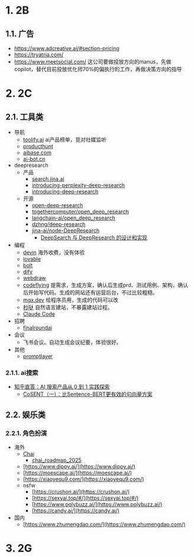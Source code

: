 
# 1. 2B

## 1.1. 广告

- https://www.adcreative.ai/#section-pricing 
- https://tryatria.com/
- https://www.meetsocial.com/  这公司要做投放方向的manus，先做copilot，替代目前投放优化师70%的偏执行的工作，再做决策方向的指导

# 2. 2C

## 2.1. 工具类

- 导航
    - [toolify.ai](https://www.toolify.ai/) ai产品榜单，竞对社媒监听
    - [producthunt](https://www.producthunt.com/)
    - [aibase.com](https://top.aibase.com/)
    - [ai-bot.cn](https://ai-bot.cn/)
- deepresearch
    - 产品
        - [search.jina.ai](https://search.jina.ai/)
        - [introducing-perplexity-deep-research](https://www.perplexity.ai/hub/blog/introducing-perplexity-deep-research)
        - [introducing-deep-research](https://openai.com/index/introducing-deep-research/)
    - 开源 
        - [open-deep-research](https://huggingface.co/blog/open-deep-research)
        - [togethercomputer/open_deep_research](https://github.com/togethercomputer/open_deep_research)
        - [langchain-ai/open_deep_research](https://github.com/langchain-ai/open_deep_research)
        - [dzhng/deep-research](https://github.com/dzhng/deep-research)
        - [jina-ai/node-DeepResearch](https://github.com/jina-ai/node-DeepResearch)
            - [DeepSearch 与 DeepResearch 的设计和实现](https://zhuanlan.zhihu.com/p/26560000573)
- 编程
    - [devin](https://devin.ai/) 海外收费，没有体验
    - [lovable](https://lovable.dev/)
    - [bolt](https://bolt.new/)    
    - [dify](https://dify.ai/)
    - [webdraw](https://webdraw.com/)
    - [codeflying](https://www.codeflying.net/) 提需求，生成方案，确认后生成prd、测试用例、架构，确认后开始写代码。生成的网站还有运营后台，不过比较粗糙。
    - [mgx.dev](https://mgx.dev/) 给程序员用，生成的代码可以改
    - [秒哒](https://cloud.baidu.com/product-s/miaoda_home) 自然语言建站，不暴露建站过程。
    - [Claude Code](https://docs.anthropic.com/en/docs/agents-and-tools/claude-code/overview)
- 招聘
    - [finalroundai](https://www.finalroundai.com/)
- 会议
    - 飞书会议。自动生成会议纪要，体验很好。
- 其他
    - [promptlayer](https://www.promptlayer.com/platform/prompt-management)

### 2.1.1. ai搜索

- [知乎直答：AI 搜索产品从 0 到 1 实践探索](https://zhuanlan.zhihu.com/p/19611633997)
    - [CoSENT（一）：比Sentence-BERT更有效的句向量方案](https://spaces.ac.cn/archives/8847)

## 2.2. 娱乐类

### 2.2.1. 角色扮演

- 海外
    - [Chai](https://web.chai-research.com/)   
        - [chai_roadmap_2025](https://www.chai-research.com/chai_roadmap_2025.pdf) 
    - [https://www.dippy.ai/](https://www.dippy.ai/)
    - [https://moescape.ai/](https://moescape.ai/)
    - [https://xiaoyequ9.com/](https://xiaoyequ9.com/)
    - nsfw
      - [https://crushon.ai/](https://crushon.ai/)
      - [https://sexyai.top/#/](https://sexyai.top/#/)
      - [https://www.polybuzz.ai/](https://www.polybuzz.ai/)
      - [https://candy.ai/](https://candy.ai/)
- 国内
    - [https://www.zhumengdao.com/](https://www.zhumengdao.com/)


# 3. 2G


